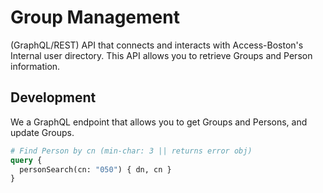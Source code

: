 # Group Management

(GraphQL/REST) API that connects and interacts with Access-Boston's Internal user directory. This API allows you to retrieve Groups and Person information.

## Development

We a GraphQL endpoint that allows you to get Groups and Persons, and update Groups.

```graphql
# Find Person by cn (min-char: 3 || returns error obj)
query {
  personSearch(cn: "050") { dn, cn }
}
```
